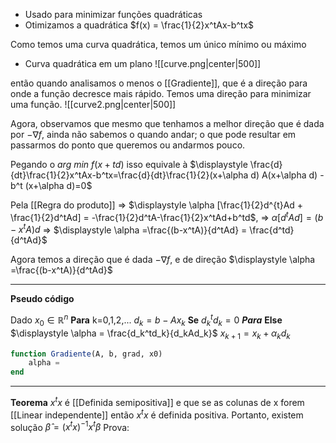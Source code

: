 - Usado para minimizar funções quadráticas
- Otimizamos a quadrática $f(x) = \frac{1}{2}x^tAx-b^tx$ 

Como temos uma curva quadrática, temos um único mínimo ou máximo
- Curva quadrática em um plano
![[curve.png|center|500]]   

então quando analisamos o menos o [[Gradiente]], que é a direção para onde a função decresce mais rápido. Temos uma direção para minimizar uma função.
![[curve2.png|center|500]]

Agora, observamos que mesmo que tenhamos a melhor direção que é dada por $-\nabla f$, ainda não sabemos o quando andar; o que pode resultar em passarmos do ponto que queremos ou andarmos pouco.

Pegando o $arg~min~f(x+t d)$ 
isso equivale à $\displaystyle \frac{d}{dt}\frac{1}{2}x^tAx-b^tx=\frac{d}{dt}\frac{1}{2}(x+\alpha d) A(x+\alpha d) -b^t (x+\alpha d)=0$  

Pela [[Regra do produto]]
=> $\displaystyle \alpha [\frac{1}{2}d^{t}Ad + \frac{1}{2}d^tAd] = -\frac{1}{2}d^tA-\frac{1}{2}x^tAd+b^td$, 
=> $\alpha[d^tAd]=(b-x^tA)d$
=> $\displaystyle \alpha =\frac{(b-x^tA)}{d^tAd} = \frac{d^td}{d^tAd}$  

Agora temos a direção que é dada $-\nabla f$, e de direção $\displaystyle \alpha =\frac{(b-x^tA)}{d^tAd}$ 

---
**Pseudo código**

Dado $x_0 \in \mathbb{R}^n$ 
**Para** k=0,1,2,...
	$d_k=b-Ax_k$ 
	**Se** $d^t_{k}d_k=0$ 
		***Para***
	**Else**
		$\displaystyle \alpha = \frac{d_k^td_k}{d_kAd_k}$
	$x_{k+1}=x_k+\alpha_kd_k$   

```julia
function Gradiente(A, b, grad, x0)
	alpha = 
end
```

---
**Teorema**
$x^tx$ é [[Definida semipositiva]] e que se as colunas de x forem [[Linear independente]] então $x^tx$ é definida positiva. Portanto, existem solução $\hat \beta= (x^tx)^{-1}x^t\beta$ 
	Prova:
